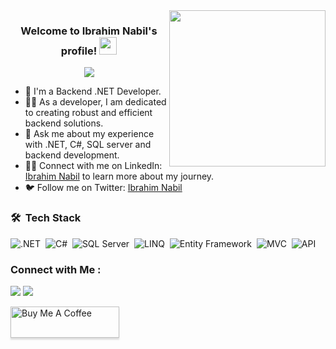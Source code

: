 <img width="250" align="right" src="https://user-images.githubusercontent.com/74038190/212748830-4c709398-a386-4761-84d7-9e10b98fbe6e.gif">

<h3 align="center">
  Welcome to Ibrahim Nabil's profile!
  <img src="https://media.giphy.com/media/hvRJCLFzcasrR4ia7z/giphy.gif" width="28">
</h3>

<!-- Typing SVG by DenverCoder1 - https://github.com/DenverCoder1/readme-typing-svg -->
<p align="center">
  <a href="https://github.com/DenverCoder1/readme-typing-svg"><img src="https://readme-typing-svg.herokuapp.com/?lines=Backend%20.NET%20Developer;Passionate%20about%20coding&font=Fira%20Code&center=true&width=440&height=45&color=f75c7e&vCenter=true&size=22"></a>
</p> 

- 🏢 I'm a Backend .NET Developer.
- 👨‍💻 As a developer, I am dedicated to creating robust and efficient backend solutions.
- 💬 Ask me about my experience with .NET, C#, SQL server and backend development.
- 👨‍💻 Connect with me on LinkedIn: [Ibrahim Nabil](https://www.linkedin.com/in/ibrahimnabil13/) to learn more about my journey.
- 🐦 Follow me on Twitter: [Ibrahim Nabil](https://twitter.com/ibrahimnabil133)

### 🛠 &nbsp;Tech Stack
![.NET](https://img.shields.io/badge/-.NET-05122A?style=flat&logo=.net)&nbsp;
![C#](https://img.shields.io/badge/-C%23-05122A?style=flat&logo=c-sharp)&nbsp;
![SQL Server](https://img.shields.io/badge/-SQL%20Server-05122A?style=flat&logo=microsoft-sql-server)&nbsp;
![LINQ](https://img.shields.io/badge/-LINQ-05122A?style=flat)&nbsp;
![Entity Framework](https://img.shields.io/badge/-Entity%20Framework-05122A?style=flat)&nbsp;
![MVC](https://img.shields.io/badge/-MVC-05122A?style=flat)&nbsp;
![API](https://img.shields.io/badge/-API-05122A?style=flat)&nbsp;

<!-- Add any additional technologies you want to showcase -->

<!-- Add the rest of the original content below -->

### Connect with Me :

<a href="https://linkedin.com/in/ibrahimnabil13" target="_blank"><img src="https://img.shields.io/badge/-Ibrahim%20Nabil-0077B5?style=for-the-badge&logo=Linkedin&logoColor=white"/></a>
<a href="https://twitter.com/ibrahimnabil133" target="_blank"><img src="https://img.shields.io/badge/-Ibrahim%20Nabil-0077B5?style=for-the-badge&logo=Twitter&logoColor=white"/></a>

<a href="https://www.buymeacoffee.com/ibrahimnabil12" target="_blank"><img src="https://cdn.buymeacoffee.com/buttons/v2/lato-orange.png" alt="Buy Me A Coffee" style="height: 50px !important;width: 174px !important;box-shadow: 0px 3px 2px 0px rgba(190, 190, 190, 0.5) !important;-webkit-box-shadow: 0px 3px 2px 0px rgba(190, 190, 190, 0.5) !important;" ></a>

<!-- Add the rest of the original content below -->
